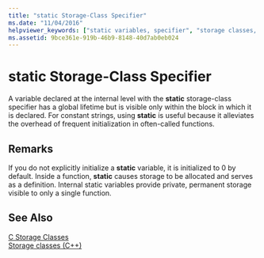 ```yaml
---
title: "static Storage-Class Specifier"
ms.date: "11/04/2016"
helpviewer_keywords: ["static variables, specifier", "storage classes, static", "static storage class specifiers"]
ms.assetid: 9bce361e-919b-46b9-8148-40d7ab0eb024
---
```

# static Storage-Class Specifier

A variable declared at the internal level with the **static** storage-class specifier has a global lifetime but is visible only within the block in which it is declared. For constant strings, using **static** is useful because it alleviates the overhead of frequent initialization in often-called functions.

## Remarks

If you do not explicitly initialize a **static** variable, it is initialized to 0 by default. Inside a function, **static** causes storage to be allocated and serves as a definition. Internal static variables provide private, permanent storage visible to only a single function.

## See Also

[C Storage Classes](c-storage-classes.md)<br/>
[Storage classes (C++)](../cpp/storage-classes-cpp.md)